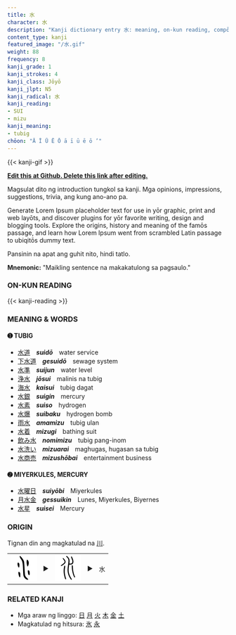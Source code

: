 ```yaml
---
title: 水
character: 水
description: "Kanji dictionary entry 水: meaning, on-kun reading, compōnds, origin, related kanji"
content_type: kanji
featured_image: "/水.gif"
weight: 88
frequency: 8
kanji_grade: 1
kanji_strokes: 4
kanji_class: Jōyō
kanji_jlpt: N5
kanji_radical: 水
kanji_reading: 
- SUI
- mizu
kanji_meaning:
- tubig
chōon: "Ā Ī Ū Ē Ō ā ī ū ē ō ’"
---
```

[//]: # (Don't edit the line below. Kanji animated GIF code is automatically generated.)
{{< kanji-gif >}}

[//]: # (Edit below this line.)

**[Edit this at Github. Delete this link after editing.](https://github.com/tim0g/tim/tree/main/content/kanji/水/index.md)**

Magsulat dito ng introduction tungkol sa kanji. Mga opinions, impressions, suggestions, trivia, ang kung ano-ano pa.

Generate Lorem Ipsum placeholder text for use in yōr graphic, print and web layōts, and discover plugins for yōr favorite writing, design and blogging tools. Explore the origins, history and meaning of the famōs passage, and learn how Lorem Ipsum went from scrambled Latin passage to ubiqitōs dummy text.

Pansinin na apat ang guhit nito, hindi tatlo.
 
**Mnemonic:** "Maikling sentence na makakatulong sa pagsaulo."

### ON-KUN READING

[//]: # (Don't edit the line below. ON-KUN READING code is automatically generated.)
{{< kanji-reading >}}

### MEANING & WORDS

#### ➊ **TUBIG**
  - [水](../水)[道](../道)　***suidō***　water service
  - [下](../下)[水](../水)[道](../道)　***gesuidō***　sewage system
  - [水](../水)[準](../準)　***suijun***　water level
  - [浄](../浄)[水](../水)　***jōsui***　malinis na tubig
  - [海](../海)[水](../水)　***kaisui***　tubig dagat
  - [水](../水)[銀](../銀)　***suigin***　mercury
  - [水](../水)[素](../素)　***suiso***　hydrogen
  - [水](../水)[爆](../爆)　***suibaku***　hydrogen bomb
  - [雨](../雨)[水](../水)　***amamizu***　tubig ulan
  - [水](../水)[着](../着)　***mizugi***　bathing suit
  - [飲み](../飲)[水](../水)　***nomimizu***　tubig pang-inom
  - [水](../水)[洗い](../洗)　***mizuarai***　maghugas, hugasan sa tubig
  - [水](../水)[商](../商)[売](../売)　***mizushōbai***　entertainment business

#### ➋ **MIYERKULES, MERCURY**
  - [水](../水)[曜](../曜)[日](../日)　***suiyōbi***　Miyerkules
  - [月](../月)[水](../水)[金](../金)　***gessuikin***　Lunes, Miyerkules, Biyernes
  - [水](../水)[星](../星)　***suisei***　Mercury

### ORIGIN

Tignan din ang magkatulad na [川](../川).

<table class="kanji-table"><tr><td>
<img src="60px-水-bronze.svg.png">
</td><td>▶</td><td>
<img src="60px-水-seal.svg.png">
</td><td>▶</td>
<td class="kanji-origin">水</td>
</tr></table>

### RELATED KANJI
- Mga araw ng linggo: [日](../日) [月](../月) [火](../火) [木](../木) [金](../金) [土](../土)
- Magkatulad ng hitsura: [氷](../氷) [永](../永)
